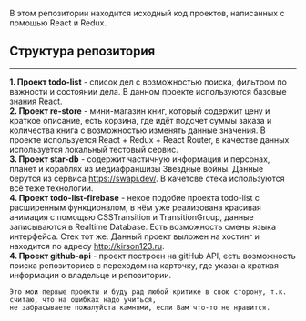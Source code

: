 В этом репозитории находится исходный код проектов, написанных с помощью React и Redux.

## Структура репозитория

---

**1. Проект todo-list** - список дел с возможностью поиска, фильтром по важности и состоянии дела. В данном проекте используются базовые знания React.  
**2. Проект re-store** - мини-магазин книг, который содержит цену и краткое описание, есть корзина, где идёт подсчет суммы заказа и количества книга с возможностью изменять данные значения. В проекте используется React + Redux + React Router, в качестве данных используется локальный тестовый сервис.  
**3. Проект star-db** - содержит частичную информация и персонах, планет и кораблях из медиафраншизы Звездные войны. Данные берутся из сервиса https://swapi.dev/. В качетсве стека используются всё теже технологии.  
**4. Проект todo-list-firebase** - некое подобие проекта todo-list с расширенным функционалом, в нём уже реализована красивая анимация с помощью CSSTransition и TransitionGroup, данные записываются в Realtime Database. Есть возможность смены языка интерфейса. Стек тот же. Данный проект выложен на хостинг и находится по адресу http://kirson123.ru.  
**4. Проект github-api** - проект построен на gitHub API, есть возможность поиска репозиториев с переходом на карточку, где указана краткая информации о владельце и репозитории.

```
Это мои первые проекты и буду рад любой критике в свою сторону, т.к. считаю, что на ошибках надо учиться,
не забрасываете пожалуйста камнями, если Вам что-то не нравится.
```
